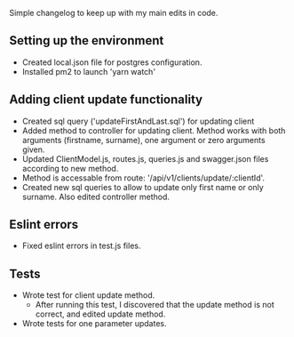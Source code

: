 Simple changelog to keep up with my main edits in code.

Setting up the environment
-
* Created local.json file for postgres configuration.
* Installed pm2 to launch 'yarn watch'

Adding client update functionality
-
* Created sql query ('updateFirstAndLast.sql') for updating client
* Added method to controller for updating client. Method works with both arguments (firstname, surname), one argument or zero arguments given.
* Updated ClientModel.js, routes.js, queries.js and swagger.json files according to new method.
* Method is accessable from route: '/api/v1/clients/update/:clientId'.
* Created new sql queries to allow to update only first name or only surname. Also edited controller method.

Eslint errors
-
* Fixed eslint errors in test.js files.

Tests
-
* Wrote test for client update method.
    * After running this test, I discovered that the update method is not correct, and edited update method.
* Wrote tests for one parameter updates.